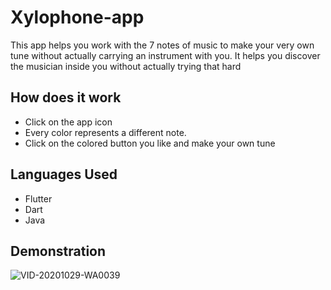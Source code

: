 # Xylophone-app
This app helps you work with the 7 notes of music to make your very own tune without actually carrying an instrument with you.
It helps you discover the musician inside you without actually trying that hard 
## How does it work
* Click on the app icon
* Every color represents a different note. 
* Click on the colored button you like and make your own tune
## Languages Used
* Flutter
* Dart
* Java
## Demonstration
![VID-20201029-WA0039](https://user-images.githubusercontent.com/70524989/97584389-fadb9380-1a1d-11eb-9213-a3f06f7128cc.gif)



